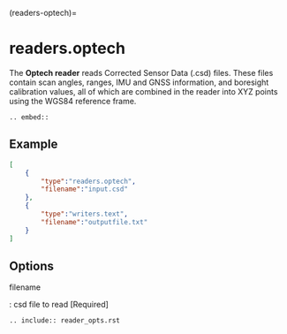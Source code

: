 (readers-optech)=

# readers.optech

The **Optech reader** reads Corrected Sensor Data (.csd) files.  These files
contain scan angles, ranges, IMU and GNSS information, and boresight
calibration values, all of which are combined in the reader into XYZ points
using the WGS84 reference frame.

```{eval-rst}
.. embed::
```

## Example

```json
[
    {
        "type":"readers.optech",
        "filename":"input.csd"
    },
    {
        "type":"writers.text",
        "filename":"outputfile.txt"
    }
]
```

## Options

filename

: csd file to read \[Required\]

```{eval-rst}
.. include:: reader_opts.rst
```
